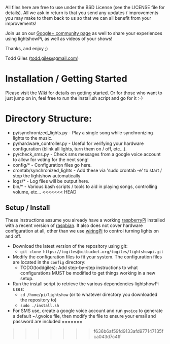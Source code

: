 All files here are free to use under the BSD License (see the LICENSE file for details).  All we
ask in return is that you send any updates / improvements you may make to them back to us so 
that we can all benefit from your improvements!

Join us on our [Google+ community page](https://plus.google.com/communities/101789596301454731630)
as well to share your experiences using lightshowPi, as well as videos of your shows!

Thanks, and enjoy ;)

Todd Giles ([todd.giles@gmail.com](mailto:todd.giles@gmail.com))

Installation / Getting Started
===========================

Please visit the [Wiki](https://bitbucket.org/togiles/lightshowpi/wiki/Home) for details on getting
started.  Or for those who want to just jump on in, feel free to run the install.sh script and go 
for it :-)

Directory Structure:
==================

* py/synchronized_lights.py - Play a single song while synchronizing lights to the music.
* py/hardware_controller.py - Useful for verifying your hardware configuration (blink all lights, turn them on / off, etc...).
* py/check_sms.py - Check sms messages from a google voice account to allow for voting for the next song!
* config/* - Configuration files go here.
* crontab/synchronized_lights - Add these via 'sudo crontab -e' to start / stop the lightshow automatically
* logs/* - Log files will be output here.
* bin/* - Various bash scripts / tools to aid in playing songs, controlling volume, etc...
<<<<<<< HEAD

Setup / Install
-------------

These instructions assume you already have a working [raspberryPi](http://www.raspberrypi.org/) installed with a recent
version of [raspbian](http://www.raspbian.org/).  It also does not cover hardware configuration at all, other than we
use [wiringPi](http://wiringpi.com/) to control turning lights on and off.

* Download the latest version of the repository using git:
    - `git clone https://togiles@bitbucket.org/togiles/lightshowpi.git`	
* Modify the configuration files to fit your system.  The configuration files are located in the `config` directory:
	- TODO(toddgiles): Add step-by-step instructions to what configurations MUST be modified to get things working in a new setup.
* Run the install script to retrieve the various dependencies lightshowPi uses:
    - `cd /home/pi/lightshow` (or to whatever directory you downloaded the repository to)
	- `sudo ./install.sh`
* For SMS use, create a google voice account and run `gvoice` to generate a default ~/.gvoice file, then modify the file to ensure your email and password are included
=======
>>>>>>> f636b6af59fd9133afd977147135fca043d7c4ff
